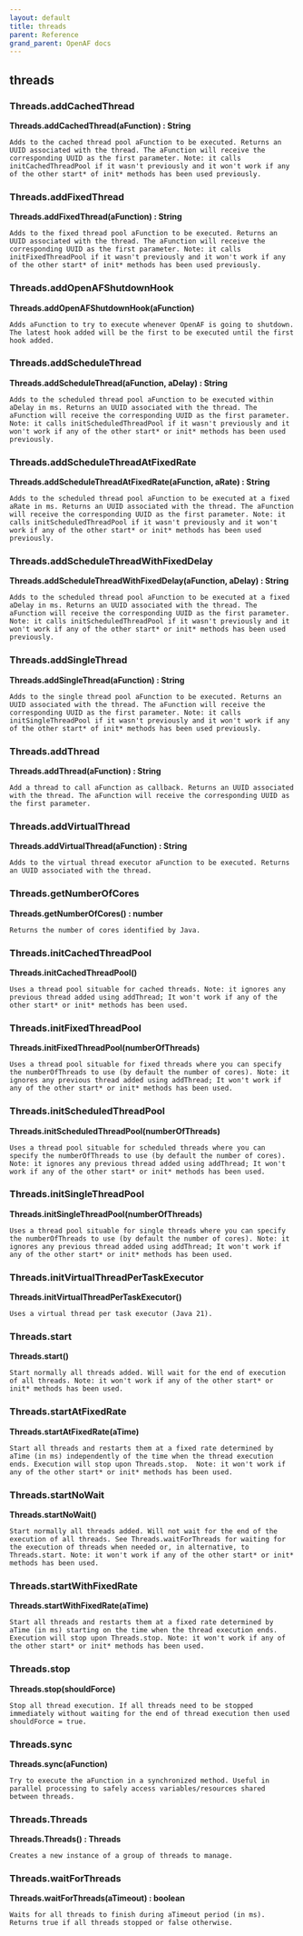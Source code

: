 ```yaml
---
layout: default
title: threads
parent: Reference
grand_parent: OpenAF docs
---
```



## threads

### Threads.addCachedThread

__Threads.addCachedThread(aFunction) : String__

````
Adds to the cached thread pool aFunction to be executed. Returns an UUID associated with the thread. The aFunction will receive the corresponding UUID as the first parameter. Note: it calls initCachedThreadPool if it wasn't previously and it won't work if any of the other start* of init* methods has been used previously.
````
### Threads.addFixedThread

__Threads.addFixedThread(aFunction) : String__

````
Adds to the fixed thread pool aFunction to be executed. Returns an UUID associated with the thread. The aFunction will receive the corresponding UUID as the first parameter. Note: it calls initFixedThreadPool if it wasn't previously and it won't work if any of the other start* of init* methods has been used previously.
````
### Threads.addOpenAFShutdownHook

__Threads.addOpenAFShutdownHook(aFunction)__

````
Adds aFunction to try to execute whenever OpenAF is going to shutdown. The latest hook added will be the first to be executed until the first hook added.
````
### Threads.addScheduleThread

__Threads.addScheduleThread(aFunction, aDelay) : String__

````
Adds to the scheduled thread pool aFunction to be executed within aDelay in ms. Returns an UUID associated with the thread. The aFunction will receive the corresponding UUID as the first parameter. Note: it calls initScheduledThreadPool if it wasn't previously and it won't work if any of the other start* or init* methods has been used previously.
````
### Threads.addScheduleThreadAtFixedRate

__Threads.addScheduleThreadAtFixedRate(aFunction, aRate) : String__

````
Adds to the scheduled thread pool aFunction to be executed at a fixed aRate in ms. Returns an UUID associated with the thread. The aFunction will receive the corresponding UUID as the first parameter. Note: it calls initScheduledThreadPool if it wasn't previously and it won't work if any of the other start* or init* methods has been used previously.
````
### Threads.addScheduleThreadWithFixedDelay

__Threads.addScheduleThreadWithFixedDelay(aFunction, aDelay) : String__

````
Adds to the scheduled thread pool aFunction to be executed at a fixed aDelay in ms. Returns an UUID associated with the thread. The aFunction will receive the corresponding UUID as the first parameter. Note: it calls initScheduledThreadPool if it wasn't previously and it won't work if any of the other start* or init* methods has been used previously.
````
### Threads.addSingleThread

__Threads.addSingleThread(aFunction) : String__

````
Adds to the single thread pool aFunction to be executed. Returns an UUID associated with the thread. The aFunction will receive the corresponding UUID as the first parameter. Note: it calls initSingleThreadPool if it wasn't previously and it won't work if any of the other start* of init* methods has been used previously.
````
### Threads.addThread

__Threads.addThread(aFunction) : String__

````
Add a thread to call aFunction as callback. Returns an UUID associated with the thread. The aFunction will receive the corresponding UUID as the first parameter.
````
### Threads.addVirtualThread

__Threads.addVirtualThread(aFunction) : String__

````
Adds to the virtual thread executor aFunction to be executed. Returns an UUID associated with the thread.
````
### Threads.getNumberOfCores

__Threads.getNumberOfCores() : number__

````
Returns the number of cores identified by Java.
````
### Threads.initCachedThreadPool

__Threads.initCachedThreadPool()__

````
Uses a thread pool situable for cached threads. Note: it ignores any previous thread added using addThread; It won't work if any of the other start* or init* methods has been used.
````
### Threads.initFixedThreadPool

__Threads.initFixedThreadPool(numberOfThreads)__

````
Uses a thread pool situable for fixed threads where you can specify the numberOfThreads to use (by default the number of cores). Note: it ignores any previous thread added using addThread; It won't work if any of the other start* or init* methods has been used.
````
### Threads.initScheduledThreadPool

__Threads.initScheduledThreadPool(numberOfThreads)__

````
Uses a thread pool situable for scheduled threads where you can specify the numberOfThreads to use (by default the number of cores). Note: it ignores any previous thread added using addThread; It won't work if any of the other start* or init* methods has been used.
````
### Threads.initSingleThreadPool

__Threads.initSingleThreadPool(numberOfThreads)__

````
Uses a thread pool situable for single threads where you can specify the numberOfThreads to use (by default the number of cores). Note: it ignores any previous thread added using addThread; It won't work if any of the other start* or init* methods has been used.
````
### Threads.initVirtualThreadPerTaskExecutor

__Threads.initVirtualThreadPerTaskExecutor()__

````
Uses a virtual thread per task executor (Java 21).
````
### Threads.start

__Threads.start()__

````
Start normally all threads added. Will wait for the end of execution of all threads. Note: it won't work if any of the other start* or init* methods has been used.
````
### Threads.startAtFixedRate

__Threads.startAtFixedRate(aTime)__

````
Start all threads and restarts them at a fixed rate determined by aTime (in ms) independently of the time when the thread execution ends. Execution will stop upon Threads.stop.  Note: it won't work if any of the other start* or init* methods has been used.
````
### Threads.startNoWait

__Threads.startNoWait()__

````
Start normally all threads added. Will not wait for the end of the execution of all threads. See Threads.waitForThreads for waiting for the execution of threads when needed or, in alternative, to Threads.start. Note: it won't work if any of the other start* or init* methods has been used.
````
### Threads.startWithFixedRate

__Threads.startWithFixedRate(aTime)__

````
Start all threads and restarts them at a fixed rate determined by aTime (in ms) starting on the time when the thread execution ends. Execution will stop upon Threads.stop. Note: it won't work if any of the other start* or init* methods has been used.
````
### Threads.stop

__Threads.stop(shouldForce)__

````
Stop all thread execution. If all threads need to be stopped immediately without waiting for the end of thread execution then used shouldForce = true.
````
### Threads.sync

__Threads.sync(aFunction)__

````
Try to execute the aFunction in a synchronized method. Useful in parallel processing to safely access variables/resources shared between threads.
````
### Threads.Threads

__Threads.Threads() : Threads__

````
Creates a new instance of a group of threads to manage.
````
### Threads.waitForThreads

__Threads.waitForThreads(aTimeout) : boolean__

````
Waits for all threads to finish during aTimeout period (in ms). Returns true if all threads stopped or false otherwise.
````
